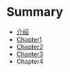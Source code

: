 # Summary

* [介绍](README.md)
* [Chapter1](chapter1.md)
* [Chapter2](chapter2.md)
* [Chapter3](Chapter3.md)
* Chapter4


